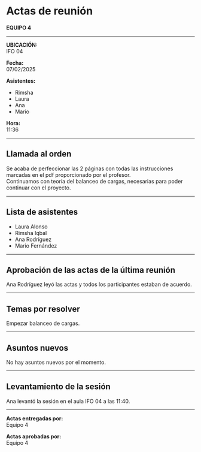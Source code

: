 # Actas de reunión

**EQUIPO 4**

---

**UBICACIÓN:**  
IFO 04

**Fecha:**  
07/02/2025

**Asistentes:**  
- Rimsha  
- Laura  
- Ana  
- Mario  

**Hora:**  
11:36

---

## Llamada al orden

Se acaba de perfeccionar las 2 páginas con todas las instrucciones marcadas en el pdf proporcionado por el profesor.  
Continuamos con teoría del balanceo de cargas, necesarias para poder continuar con el proyecto.

---

## Lista de asistentes

- Laura Alonso  
- Rimsha Iqbal  
- Ana Rodríguez  
- Mario Fernández

---

## Aprobación de las actas de la última reunión

Ana Rodríguez leyó las actas y todos los participantes estaban de acuerdo.

---

## Temas por resolver

Empezar balanceo de cargas.

---

## Asuntos nuevos

No hay asuntos nuevos por el momento.

---

## Levantamiento de la sesión

Ana levantó la sesión en el aula IFO 04 a las 11:40.

---

**Actas entregadas por:**  
Equipo 4

**Actas aprobadas por:**  
Equipo 4
